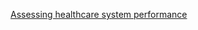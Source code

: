 <p><a class="" title="Link" href="https://youtu.be/neCONvbY-Uo" target="_blank" rel="noopener">Assessing healthcare system performance</a></p>
